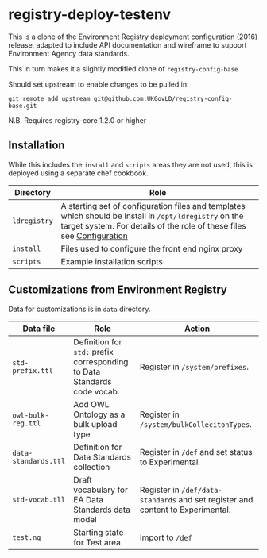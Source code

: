 # registry-deploy-testenv

This is a clone of the Environment Registry deployment configuration (2016) release,
adapted to include API documentation and wireframe to support Environment Agency data standards.

This in turn makes it a slightly modified clone of `registry-config-base`

Should set upstream to enable changes to be pulled in:

    git remote add upstream git@github.com:UKGovLD/registry-config-base.git

N.B. Requires registry-core 1.2.0 or higher

## Installation

While this includes the `install` and `scripts` areas they are not used, this is deployed using a separate chef cookbook.

Directory | Role
---|---
`ldregistry` | A starting set of configuration files and templates which should be install in `/opt/ldregistry` on the target system. For details of the role of these files see [Configuration](https://github.com/UKGovLD/registry-core/wiki/Configuration)
`install` | Files used to configure the front end nginx proxy
`scripts` | Example installation scripts

## Customizations from Environment Registry

Data for customizations is in `data` directory.

Data file | Role | Action
---|---|---
`std-prefix.ttl` | Definition for `std:` prefix corresponding to Data Standards code vocab. | Register in `/system/prefixes`.
`owl-bulk-reg.ttl` | Add OWL Ontology as a bulk upload type | Register in `/system/bulkCollecitonTypes`.
`data-standards.ttl` | Definition for Data Standards collection | Register in `/def` and set status to Experimental.
`std-vocab.tll` | Draft vocabulary for EA Data Standards data model | Register in `/def/data-standards` and set register and content to Experimental.
`test.nq` | Starting state for Test area | Import to `/def`

